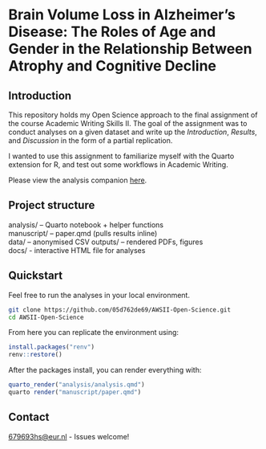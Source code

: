 # Brain Volume Loss in Alzheimer’s Disease: The Roles of Age and Gender in the Relationship Between Atrophy and Cognitive Decline

## Introduction

This repository holds my Open Science approach to the final assignment of the course Academic Writing Skills II. The goal of the assignment was to conduct
analyses on a given dataset and write up the _Introduction_, _Results_, and _Discussion_ in the form of a partial replication.

I wanted to use this assignment to familiarize myself with the Quarto extension for R, and test out some workflows in Academic Writing.

Please view the analysis companion [here](https://05d762de69.github.io/AWSII-Open-Science/analysis.html).

## Project structure

analysis/    – Quarto notebook + helper functions  
manuscript/  – paper.qmd (pulls results inline)  
data/        – anonymised CSV 
outputs/     – rendered PDFs, figures  
docs/        - interactive HTML file for analyses

## Quickstart

Feel free to run the analyses in your local environment.

```bash
git clone https://github.com/05d762de69/AWSII-Open-Science.git
cd AWSII-Open-Science
```

From here you can replicate the environment using:

```r
install.packages("renv")
renv::restore()            
```

After the packages install, you can render everything with:

```r
quarto_render("analysis/analysis.qmd")
quarto render("manuscript/paper.qmd")
```


## Contact
679693hs@eur.nl  - Issues welcome!
